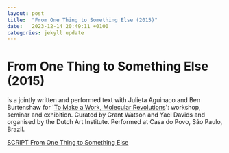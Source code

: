 ```yaml
---
layout: post
title:  "From One Thing to Something Else (2015)"
date:   2023-12-14 20:49:11 +0100
categories: jekyll update
---
```


# From One Thing to Something Else (2015) 

is a jointly written and performed text with Julieta Aguinaco and Ben
Burtenshaw for '[To Make a Work, Molecular
Revolutions](http://dutchartinstitute.eu/page/6062/roaming-academy---grant-watson--yael-davids---wanderley-moreira-dos-santos-prese)':
workshop, seminar and exhibition. Curated by Grant Watson and Yael
Davids and organised by the Dutch Art Institute. Performed at Casa do
Povo, São Paulo, Brazil.

[SCRIPT From One Thing to Something Else](/uploads/uploads/2016/01/From-one-thing-to-something-else.pdf)